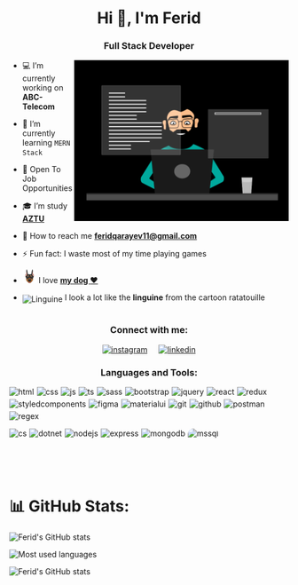<h1 align="center">Hi 👋, I'm Ferid</h1>
<h3 align="center">Full Stack Developer</h3>

 <!-- ![visitor count](https://komarev.com/ghpvc/?username=FeridQarayev&color=0e75b6&style=flat) -->
<img  src="./img/thoughtworks-gif_dribbble.gif" height="290px" align="right" />

- :computer: I’m currently working on **ABC-Telecom**

- 🌱 I’m currently learning `MERN Stack`

- :briefcase: Open To Job Opportunities

- :mortar_board: I’m study **<a href="https://www.aztu.edu.az/az#/azp/main.do">AZTU</a>**

- :e-mail: How to reach me **feridqarayev11@gmail.com**

- ⚡ Fun fact: I waste most of my time playing games

- <img width="25" src="./img/emoji-icon-flat-03-00-animals-nature-animal-mammal-doberman-72dpi-forPersonalUseOnly.png"> I love **<a href="https://www.instagram.com/lindadoberman/">my dog :heart:</a>**
- <div>
      <img style="transform:translateY(20%)" width="30" height="30"  alt="Linguine" src="https://i.pinimg.com/originals/16/ed/00/16ed00c0e313d7acce0ef15654c44cb1.jpg"/>
       I look a lot like the <b>linguine</b> from the cartoon ratatouille
  </div>
  <br/>

<h3 align="center">Connect with me:</h3>
<p align="center" style="display:flex;gap:10px;flex-wrap:wrap;justify-content:center">
    <a style="margin-right:10px" href="https://www.instagram.com/qarayevferidd/" >
        <img src="https://skillicons.dev/icons?i=instagram" title="instagram" height="60px" />
    </a>
    <a href="https://www.linkedin.com/in/ferid-qarayev-083b2b254/" target="blank">
        <img src="https://skillicons.dev/icons?i=linkedin" title="linkedin" height="60px" />
    </a>
</p>

<h3 align="center">Languages and Tools:</h3>
<p align="center">
    <p style="display:flex;gap:5px;flex-wrap:wrap;cursor:pointer">
        <img src="https://skillicons.dev/icons?i=html" title="html"/>
        <img src="https://skillicons.dev/icons?i=css" title="css"/>
        <img src="https://skillicons.dev/icons?i=js" title="js"/>
        <img src="https://skillicons.dev/icons?i=ts" title="ts"/>
        <img src="https://skillicons.dev/icons?i=sass" title="sass"/>
        <img src="https://skillicons.dev/icons?i=bootstrap" title="bootstrap"/>
        <img src="https://skillicons.dev/icons?i=jquery" title="jquery"/>
        <img src="https://skillicons.dev/icons?i=react" title="react"/>
        <img src="https://skillicons.dev/icons?i=redux" title="redux"/>
        <img src="https://skillicons.dev/icons?i=styledcomponents" title="styledcomponents"/>
        <img src="https://skillicons.dev/icons?i=figma" title="figma"/>
        <img src="https://skillicons.dev/icons?i=materialui" title="materialui"/>
        <img src="https://skillicons.dev/icons?i=git" title="git"/>
        <img src="https://skillicons.dev/icons?i=github" title="github"/>
        <img src="https://skillicons.dev/icons?i=postman" title="postman"/>
        <img src="https://skillicons.dev/icons?i=regex" title="regex"/>
    </p>
    <p style="display:flex;gap:5px;flex-wrap:wrap;cursor:pointer">
        <img src="https://skillicons.dev/icons?i=cs" title="cs"/>
        <img src="https://skillicons.dev/icons?i=dotnet" title="dotnet"/>
        <img src="https://skillicons.dev/icons?i=nodejs" title="nodejs"/>
        <img src="https://skillicons.dev/icons?i=express" title="express"/>
        <img src="https://skillicons.dev/icons?i=mongodb" title="mongodb"/>
        <img style="border-radius:10px" src="https://adaptivedge.com/wp-content/uploads/2018/10/SQL-Server-Logo.jpg" alt="mssql" height="50" title="sql server"/> 
    </p>
</p>
<br/>

# 📊 GitHub Stats:

![Ferid's GitHub stats](https://github-readme-stats.vercel.app/api?username=FeridQarayev&show_icons=true&theme=tokyonight)

![Most used languages](https://github-readme-stats.vercel.app/api/top-langs?username=FeridQarayev&show_icons=true&locale=en&layout=compact&theme=tokyonight)

![Ferid's GitHub stats](https://streak-stats.demolab.com/?user=FeridQarayev&theme=tokyonight)
